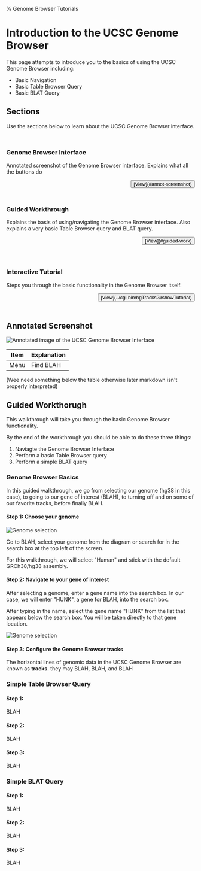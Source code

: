 % Genome Browser Tutorials

# Introduction to the UCSC Genome Browser

This page attempts to introduce you to the basics of using the UCSC Genome Browser including:

- Basic Navigation
- Basic Table Browser Query
- Basic BLAT Query

## Sections

Use the sections below to learn about the UCSC Genome Browser interface.

<div class="row" style="padding-top: 15px">
<div class="col-md-4">
<div class="panel panel-default" style="padding-bottom: 10px">
<h3 class="panel-title" style="width: -webkit-fill-available;"
>Genome Browser Interface</h3>

Annotated screenshot of the Genome Browser interface. Explains what all the buttons do

<p style="text-align: end">
<button>[View](#annot-screenshot)</button>
</p>
</div>
</div>
<div class="col-md-4">
<div class="panel panel-default" style="padding-bottom: 10px">
<h3 class="panel-title" style="width: -webkit-fill-available;"
>Guided Workthrough</h3>

Explains the basis of using/navigating the Genome Browser interface. 
Also explains a very basic Table Browser query and BLAT query.

<p style="text-align: end">
<button>[View](#guided-work)</button>
</p>
</div>
</div>
<div class="col-md-4" style="padding-top: 15px">
<div class="panel panel-default" style="padding-bottom: 10px">
<h3 class="panel-title" style="width: -webkit-fill-available;"
>Interactive Tutorial</h4>

Steps you through the basic functionality in the Genome Browser itself.  


<p style="text-align: end">
<button>[View](../cgi-bin/hgTracks?#showTutorial)</button>
</p>
</div>
</div>
</div>

## Annotated Screenshot

![Annotated image of the UCSC Genome Browser Interface](../images/annot-screenshot-sarCov2.jpg)

| Item | Explanation |
|------|-------------|
| Menu | Find BLAH   |

(Wee need something below the table otherwise later markdown isn't properly interpreted)

## Guided Workthorugh

This walkthrough will take you through the basic Genome Browser functionality.

By the end of the workthrough you should be able to do these three things:

1. Naviagte the Genome Browser Interface
2. Perform a basic Table Browser query
3. Perform a simple BLAT query

### Genome Browser Basics

In this guided walkthrough, we go from selecting our genome (hg38 in this
case), to going to our gene of interest (BLAH), to turning off and on some of
our favorite tracks, before finally BLAH. 

#### Step 1: Choose your genome

<!--
We are going to use bootstrap columns to put the image/text side by side
Alternate the images left/right between different sections, mostly for aesthetics
--->

<div class="row">
<div class="col-md-6">

<img src="../images/GenomeSelect.jpg" alt="Genome selection" style="max-width:100%;">

</div>
<div class="col-md-6">

Go to BLAH, select your genome from the diagram or search for in the search box at the top left of the screen.

For this walkthrough, we will select "Human" and stick with the default GRCh38/hg38 assembly.
</div>
</div>

<!-- note to self, something seems off with the image handling here? like too wide and not auto-fitting to the col -->

#### Step 2: Navigate to your gene of interest

<div class="row">
<div class="col-md-6">

After selecting a genome, enter a gene name into the search box. In our case,
we will enter "HUNK", a gene for BLAH, into the search box. 

After typing in the name, select the gene name "HUNK" from the list that
appears below the search box. You will be taken directly to that gene location. 
</div>
<div class="col-md-6">

<img src="../images/GeneSearch.jpg" alt="Genome selection" style="max-width:100%;">

</div>
</div>

#### Step 3: Configure the Genome Browser tracks

<div class="row">
<div class="col-md-6">

The horizontal lines of genomic data in the UCSC Genome Browser are known as **tracks**. they may BLAH, BLAH, and BLAH

</div>
<div class="col-md-6">

<!--
<img> here
-->

</div>
</div>

### Simple Table Browser Query

#### Step 1:

BLAH

#### Step 2:

BLAH

#### Step 3:

BLAH

### Simple BLAT Query

#### Step 1:

BLAH

#### Step 2:

BLAH

#### Step 3:

BLAH
